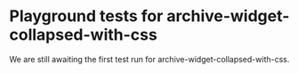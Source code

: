 # Playground tests for archive-widget-collapsed-with-css
We are still awaiting the first test run for archive-widget-collapsed-with-css.
